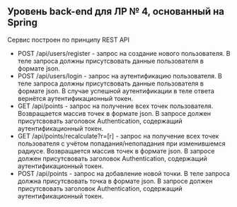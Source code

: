 ## Уровень back-end для ЛР № 4, основанный на Spring

Сервис построен по принципу REST API

- POST /api/users/register - запрос на создание нового пользователя.
В теле запроса должны присутсвовать данные пользователя в формате json.
- POST /api/users/login - запрос на аутентификацию пользователя.
В теле запроса должны присутсвовать данные пользователя в формате json.
В случае успешной аутентификации в теле ответа вернётся аутентификационный токен.
- GET /api/points - запрос на получение всех точек пользователя. 
Возвращается массив точек в формате json.
В запросе должен присутсвовать заголовок Authentication, содержащий аутентификационный токен.
- GET /api/points/recalculate?r=[r] - запрос на получение всех точек пользователя с учётом попадания/непопадания при изменившемся радиусе. 
Возвращается массив точек в формате json.
В запросе должен присутсвовать заголовок Authentication, содержащий аутентификационный токен.
- POST /api/points - запрос на добавление новой точки. 
В теле запроса должна присутсвовать точка в формате json.
В запросе должен присутсвовать заголовок Authentication, содержащий аутентификационный токен.
